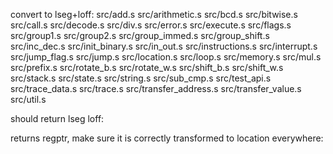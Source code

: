 convert to lseg+loff:
src/add.s
src/arithmetic.s
src/bcd.s
src/bitwise.s
src/call.s
src/decode.s
src/div.s
src/error.s
src/execute.s
src/flags.s
src/group1.s
src/group2.s
src/group_immed.s
src/group_shift.s
src/inc_dec.s
src/init_binary.s
src/in_out.s
src/instructions.s
src/interrupt.s
src/jump_flag.s
src/jump.s
src/location.s
src/loop.s
src/memory.s
src/mul.s
src/prefix.s
src/rotate_b.s
src/rotate_w.s
src/shift_b.s
src/shift_w.s
src/stack.s
src/state.s
src/string.s
src/sub_cmp.s
src/test_api.s
src/trace_data.s
src/trace.s
src/transfer_address.s
src/transfer_value.s
src/util.s

should return lseg loff:


returns regptr, make sure it is correctly transformed to location everywhere:

